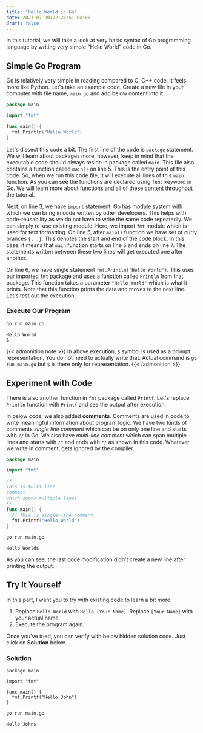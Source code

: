 ```yaml
---
title: "Hello World in Go"
date: 2023-07-20T22:28:51-04:00
draft: false
---
```



In this tutorial, we will take a look at very basic syntax of Go programming language by writing very simple "Hello World" code in Go.
<!--more-->

## Simple Go Program

Go is relatively very simple in reading compared to C, C++ code. It feels more like Python. Let's take an example code. Create a new file in your computer with file name, `main.go` and add below content into it.

```go
package main

import "fmt"

func main() {
  fmt.Println("Hello World")
}
```

Let's dissect this code a bit.
The first line of the code is `package` statement. We will learn about packages more, however, keep in mind that the executable code should always reside in package called `main`. This file also contains a function called `main()` on line 5. This is the entry point of this code. So, when we run this code file, it will execute all lines of this `main` function. As you can see the functions are declared using `func` keyword in Go. We will learn more about functions and all of these content throughout the tutorial.

Next, on line 3, we have `import` statement. Go has module system with which we can bring in code written by other developers. This helps with code-reusability as we do not have to write the same code repeatedly. We can simply re-use existing module. Here, we import `fmt` module which is used for text formatting. On line 5, after `main()` function we have set of curly brances `{...}`. This denotes the start and end of the code block. In this case, it means that `main` function starts on line 5 and ends on line 7. The statements written between these two lines will get executed one after another.

On line 6, we have single statement `fmt.Println("Hello World")`. This uses our imported `fmt` package and uses a function called `Println` from that package. This function takes a parameter `"Hello World"` which is what it prints. Note that this function prints the data and moves to the next line. Let's test out the execution.

### Execute Our Program

```bash
go run main.go
```
```{ lineNos=false codeFences=false }
Hello World
$ 
```

{{< admonition note >}}
In above execution, `$` symbol is used as a prompt representation. You do not need to actually write that. Actual command is `go run main.go` but `$` is there only for representation.
{{< /admonition >}}

## Experiment with Code

There is also another function in `fmt` package called `Printf`. Let's replace `Println` function with `Printf` and see the output after execution.

In below code, we also added **comments**. Comments are used in code to write meaningful information about program logic. We have two kinds of comments *single line comment* which can be on only one line and starts with `//` in Go. We also have *multi-line comment* which can span multiple lines and starts with `/*` and ends with `*/` as shown in this code. Whatever we write in comment, gets ignored by the compiler.

```go
package main

import "fmt"

/*
This is multi-line
comment 
which spans multiple lines
*/
func main() {
  // This is single-line comment
  fmt.Printf("Hello World") 
}
```

```bash
go run main.go
```
```{ lineNos=false }
Hello World$
```
As you can see, the last code modification didn't create a new line after printing the output. 

## Try It Yourself

In this part, I want you to try with existing code to learn a bit more.

1. Replace `Hello World` with `Hello [Your Name]`. Replace `[Your Name]` with your actual name.
2. Execute the program again.

Once you've tried, you can verify with below hidden solution code. Just click on **Solution** below.

### Solution

```go{ filename=main.go }
package main

import "fmt"

func main() {
  fmt.Printf("Hello John")
}
```

```bash
go run main.go
```
```{ lineNos=false }
Hello John$
```